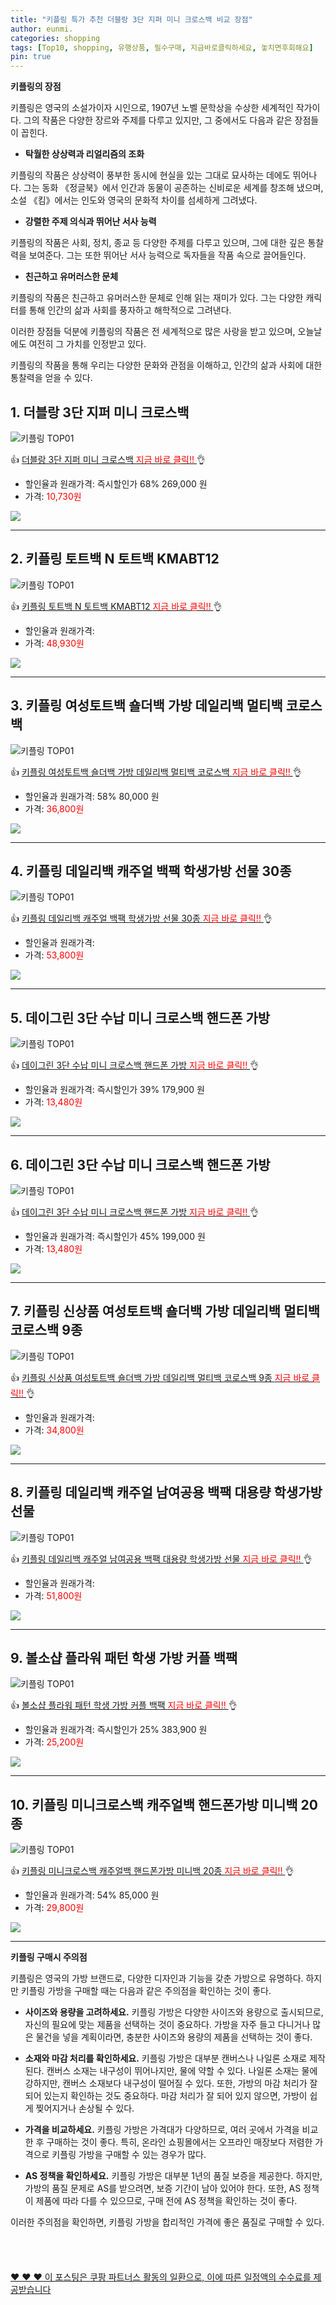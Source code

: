 ```yaml
---
title: "키플링 특가 추천 더블랑 3단 지퍼 미니 크로스백 비교 장점"
author: eunmi.
categories: shopping
tags: [Top10, shopping, 유행상품, 필수구매, 지금바로클릭하세요, 놓치면후회해요]
pin: true
---
```

**키플링의 장점**

키플링은 영국의 소설가이자 시인으로, 1907년 노벨 문학상을 수상한 세계적인 작가이다. 그의 작품은 다양한 장르와 주제를 다루고 있지만, 그 중에서도 다음과 같은 장점들이 꼽힌다.

* **탁월한 상상력과 리얼리즘의 조화**

키플링의 작품은 상상력이 풍부한 동시에 현실을 있는 그대로 묘사하는 데에도 뛰어나다. 그는 동화 《정글북》에서 인간과 동물이 공존하는 신비로운 세계를 창조해 냈으며, 소설 《킴》에서는 인도와 영국의 문화적 차이를 섬세하게 그려냈다.

* **강렬한 주제 의식과 뛰어난 서사 능력**

키플링의 작품은 사회, 정치, 종교 등 다양한 주제를 다루고 있으며, 그에 대한 깊은 통찰력을 보여준다. 그는 또한 뛰어난 서사 능력으로 독자들을 작품 속으로 끌어들인다.

* **친근하고 유머러스한 문체**

키플링의 작품은 친근하고 유머러스한 문체로 인해 읽는 재미가 있다. 그는 다양한 캐릭터를 통해 인간의 삶과 사회를 풍자하고 해학적으로 그려낸다.

이러한 장점들 덕분에 키플링의 작품은 전 세계적으로 많은 사랑을 받고 있으며, 오늘날에도 여전히 그 가치를 인정받고 있다.

키플링의 작품을 통해 우리는 다양한 문화와 관점을 이해하고, 인간의 삶과 사회에 대한 통찰력을 얻을 수 있다.

   

## 1. 더블랑 3단 지퍼 미니 크로스백

![키플링 TOP01](https://thumbnail8.coupangcdn.com/thumbnails/remote/230x230ex/image/vendor_inventory/2bf4/e95099202e32d7740e269546897e94f4020923a65e7bec2d77e2be84ecf1.jpg)


👍 [더블랑 3단 지퍼 미니 크로스백 <font color=red> 지금 바로 클릭!! </font> ](https://link.coupang.com/re/AFFSDP?lptag=AF3617701&subid=GithubCoopas&pageKey=7636951692&traceid=V0-153&itemId=20281409874&vendorItemId=87367977360) 👌 


- 할인율과 원래가격: 즉시할인가 68%  269,000   원
- 가격: <span style='color:red'>10,730원</span>

[![](/discount_price.png)](https://link.coupang.com/re/AFFSDP?lptag=AF3617701&subid=GithubCoopas&pageKey=7636951692&traceid=V0-153&itemId=20281409874&vendorItemId=87367977360)

---


   

## 2. 키플링 토트백 N 토트백 KMABT12

![키플링 TOP01](https://thumbnail6.coupangcdn.com/thumbnails/remote/230x230ex/image/rs_quotation_api/1qf3wozf/8e054f21ab0b4b5ea5a7de16f2cef553.jpg)


👍 [키플링 토트백 N 토트백 KMABT12 <font color=red> 지금 바로 클릭!! </font> ](https://link.coupang.com/re/AFFSDP?lptag=AF3617701&subid=GithubCoopas&pageKey=6427283998&traceid=V0-153&itemId=13854821944&vendorItemId=81104835242) 👌 


- 할인율과 원래가격: 
- 가격: <span style='color:red'>48,930원</span>

[![](/discount_price.png)](https://link.coupang.com/re/AFFSDP?lptag=AF3617701&subid=GithubCoopas&pageKey=6427283998&traceid=V0-153&itemId=13854821944&vendorItemId=81104835242)

---


   

## 3. 키플링 여성토트백 숄더백 가방 데일리백 멀티백 코로스백

![키플링 TOP01](https://thumbnail6.coupangcdn.com/thumbnails/remote/230x230ex/image/vendor_inventory/6b02/71aa0736b32aa2bb9022038d3631b20d71df12592e890e19e204dba6c0ab.png)


👍 [키플링 여성토트백 숄더백 가방 데일리백 멀티백 코로스백 <font color=red> 지금 바로 클릭!! </font> ](https://link.coupang.com/re/AFFSDP?lptag=AF3617701&subid=GithubCoopas&pageKey=7516041406&traceid=V0-153&itemId=19703588558&vendorItemId=86808235490) 👌 


- 할인율과 원래가격: 58%  80,000   원
- 가격: <span style='color:red'>36,800원</span>

[![](/discount_price.png)](https://link.coupang.com/re/AFFSDP?lptag=AF3617701&subid=GithubCoopas&pageKey=7516041406&traceid=V0-153&itemId=19703588558&vendorItemId=86808235490)

---


   

## 4. 키플링 데일리백 캐주얼 백팩 학생가방 선물 30종

![키플링 TOP01](https://thumbnail10.coupangcdn.com/thumbnails/remote/230x230ex/image/vendor_inventory/7a46/30cf3af86004270be0f922857f567fc9849d4086e038375006e3229baf33.jpg)


👍 [키플링 데일리백 캐주얼 백팩 학생가방 선물 30종 <font color=red> 지금 바로 클릭!! </font> ](https://link.coupang.com/re/AFFSDP?lptag=AF3617701&subid=GithubCoopas&pageKey=7287595018&traceid=V0-153&itemId=18619205455&vendorItemId=85754700489) 👌 


- 할인율과 원래가격: 
- 가격: <span style='color:red'>53,800원</span>

[![](/discount_price.png)](https://link.coupang.com/re/AFFSDP?lptag=AF3617701&subid=GithubCoopas&pageKey=7287595018&traceid=V0-153&itemId=18619205455&vendorItemId=85754700489)

---


   

## 5. 데이그린 3단 수납 미니 크로스백 핸드폰 가방

![키플링 TOP01](https://thumbnail9.coupangcdn.com/thumbnails/remote/230x230ex/image/vendor_inventory/26ed/f681874f2dededfba1709ee1b4a1abe2ed0c2a41eccdcdc78690948c5677.jpg)


👍 [데이그린 3단 수납 미니 크로스백 핸드폰 가방 <font color=red> 지금 바로 클릭!! </font> ](https://link.coupang.com/re/AFFSDP?lptag=AF3617701&subid=GithubCoopas&pageKey=7505484274&traceid=V0-153&itemId=19655422799&vendorItemId=87008126732) 👌 


- 할인율과 원래가격: 즉시할인가 39%  179,900   원
- 가격: <span style='color:red'>13,480원</span>

[![](/discount_price.png)](https://link.coupang.com/re/AFFSDP?lptag=AF3617701&subid=GithubCoopas&pageKey=7505484274&traceid=V0-153&itemId=19655422799&vendorItemId=87008126732)

---


   

## 6. 데이그린 3단 수납 미니 크로스백 핸드폰 가방

![키플링 TOP01](https://thumbnail8.coupangcdn.com/thumbnails/remote/230x230ex/image/vendor_inventory/fa8c/c0330ae2092628a1889bb6bcb83209c3a480a07d573d79e8a2f68f9a5596.jpg)


👍 [데이그린 3단 수납 미니 크로스백 핸드폰 가방 <font color=red> 지금 바로 클릭!! </font> ](https://link.coupang.com/re/AFFSDP?lptag=AF3617701&subid=GithubCoopas&pageKey=7505484274&traceid=V0-153&itemId=19655422798&vendorItemId=87008126737) 👌 


- 할인율과 원래가격: 즉시할인가 45%  199,000   원
- 가격: <span style='color:red'>13,480원</span>

[![](/discount_price.png)](https://link.coupang.com/re/AFFSDP?lptag=AF3617701&subid=GithubCoopas&pageKey=7505484274&traceid=V0-153&itemId=19655422798&vendorItemId=87008126737)

---


   

## 7. 키플링 신상품 여성토트백 숄더백 가방 데일리백 멀티백 코로스백 9종

![키플링 TOP01](https://thumbnail9.coupangcdn.com/thumbnails/remote/230x230ex/image/vendor_inventory/b806/3664e021c77254535b206e65b1ec10b4b4e04721ab898f3bef3e0b5b4036.png)


👍 [키플링 신상품 여성토트백 숄더백 가방 데일리백 멀티백 코로스백 9종 <font color=red> 지금 바로 클릭!! </font> ](https://link.coupang.com/re/AFFSDP?lptag=AF3617701&subid=GithubCoopas&pageKey=7555905408&traceid=V0-153&itemId=19895497290&vendorItemId=86995689486) 👌 


- 할인율과 원래가격: 
- 가격: <span style='color:red'>34,800원</span>

[![](/discount_price.png)](https://link.coupang.com/re/AFFSDP?lptag=AF3617701&subid=GithubCoopas&pageKey=7555905408&traceid=V0-153&itemId=19895497290&vendorItemId=86995689486)

---


   

## 8. 키플링 데일리백 캐주얼 남여공용 백팩 대용량 학생가방 선물

![키플링 TOP01](https://thumbnail10.coupangcdn.com/thumbnails/remote/230x230ex/image/vendor_inventory/3083/ee95f9614612c0095dfd1031c862391a058da185c378ad1dfb8f98d728a8.jpg)


👍 [키플링 데일리백 캐주얼 남여공용 백팩 대용량 학생가방 선물 <font color=red> 지금 바로 클릭!! </font> ](https://link.coupang.com/re/AFFSDP?lptag=AF3617701&subid=GithubCoopas&pageKey=7237299508&traceid=V0-153&itemId=18379575240&vendorItemId=85522836331) 👌 


- 할인율과 원래가격: 
- 가격: <span style='color:red'>51,800원</span>

[![](/discount_price.png)](https://link.coupang.com/re/AFFSDP?lptag=AF3617701&subid=GithubCoopas&pageKey=7237299508&traceid=V0-153&itemId=18379575240&vendorItemId=85522836331)

---


   

## 9. 볼소샵 플라워 패턴 학생 가방 커플 백팩

![키플링 TOP01](https://thumbnail10.coupangcdn.com/thumbnails/remote/230x230ex/image/vendor_inventory/abed/63a90494c74f9eb463ca79e01a147bc89c90ae924e5db2b2befb1f17573d.jpg)


👍 [볼소샵 플라워 패턴 학생 가방 커플 백팩 <font color=red> 지금 바로 클릭!! </font> ](https://link.coupang.com/re/AFFSDP?lptag=AF3617701&subid=GithubCoopas&pageKey=7337376085&traceid=V0-153&itemId=18850790793&vendorItemId=85980104590) 👌 


- 할인율과 원래가격: 즉시할인가 25%  383,900   원
- 가격: <span style='color:red'>25,200원</span>

[![](/discount_price.png)](https://link.coupang.com/re/AFFSDP?lptag=AF3617701&subid=GithubCoopas&pageKey=7337376085&traceid=V0-153&itemId=18850790793&vendorItemId=85980104590)

---


   

## 10. 키플링 미니크로스백 캐주얼백 핸드폰가방 미니백 20종

![키플링 TOP01](https://thumbnail8.coupangcdn.com/thumbnails/remote/230x230ex/image/vendor_inventory/92b0/d266c60622999e0130f39fa4461e207a4ee4c6e3a56dba59eb51e03d0367.jpg)


👍 [키플링 미니크로스백 캐주얼백 핸드폰가방 미니백 20종 <font color=red> 지금 바로 클릭!! </font> ](https://link.coupang.com/re/AFFSDP?lptag=AF3617701&subid=GithubCoopas&pageKey=7134238066&traceid=V0-153&itemId=17896719357&vendorItemId=85059582346) 👌 


- 할인율과 원래가격: 54%  85,000   원
- 가격: <span style='color:red'>29,800원</span>

[![](/discount_price.png)](https://link.coupang.com/re/AFFSDP?lptag=AF3617701&subid=GithubCoopas&pageKey=7134238066&traceid=V0-153&itemId=17896719357&vendorItemId=85059582346)

---
**키플링 구매시 주의점**

키플링은 영국의 가방 브랜드로, 다양한 디자인과 기능을 갖춘 가방으로 유명하다. 하지만 키플링 가방을 구매할 때는 다음과 같은 주의점을 확인하는 것이 좋다.

* **사이즈와 용량을 고려하세요.** 키플링 가방은 다양한 사이즈와 용량으로 출시되므로, 자신의 필요에 맞는 제품을 선택하는 것이 중요하다. 가방을 자주 들고 다니거나 많은 물건을 넣을 계획이라면, 충분한 사이즈와 용량의 제품을 선택하는 것이 좋다.

* **소재와 마감 처리를 확인하세요.** 키플링 가방은 대부분 캔버스나 나일론 소재로 제작된다. 캔버스 소재는 내구성이 뛰어나지만, 물에 약할 수 있다. 나일론 소재는 물에 강하지만, 캔버스 소재보다 내구성이 떨어질 수 있다. 또한, 가방의 마감 처리가 잘 되어 있는지 확인하는 것도 중요하다. 마감 처리가 잘 되어 있지 않으면, 가방이 쉽게 찢어지거나 손상될 수 있다.

* **가격을 비교하세요.** 키플링 가방은 가격대가 다양하므로, 여러 곳에서 가격을 비교한 후 구매하는 것이 좋다. 특히, 온라인 쇼핑몰에서는 오프라인 매장보다 저렴한 가격으로 키플링 가방을 구매할 수 있는 경우가 많다.

* **AS 정책을 확인하세요.** 키플링 가방은 대부분 1년의 품질 보증을 제공한다. 하지만, 가방의 품질 문제로 AS를 받으려면, 보증 기간이 남아 있어야 한다. 또한, AS 정책이 제품에 따라 다를 수 있으므로, 구매 전에 AS 정책을 확인하는 것이 좋다.

이러한 주의점을 확인하면, 키플링 가방을 합리적인 가격에 좋은 품질로 구매할 수 있다.<br><br><br><br><br> [ ❤ ❤ ❤ 이 포스팅은 쿠팡 파트너스 활동의 일환으로, 이에 따른 일정액의 수수료를 제공받습니다](https://link.coupang.com/a/bcEFyh)